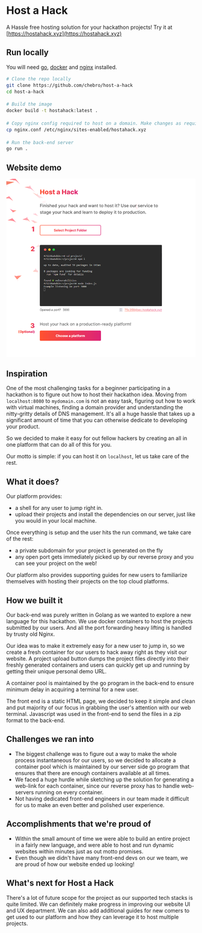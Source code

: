 # Host a Hack

A Hassle free hosting solution for your hackathon projects! Try it at [https://hostahack.xyz](https://hostahack.xyz)

## Run locally

You will need [go](https://go.dev/), [docker](https://www.docker.com/) and [nginx](https://www.nginx.com/) installed.

```bash
# Clone the repo locally
git clone https://github.com/chebro/host-a-hack
cd host-a-hack

# Build the image
docker build -t hostahack:latest .

# Copy nginx config required to host on a domain. Make changes as required.
cp nginx.conf /etc/nginx/sites-enabled/hostahack.xyz

# Run the back-end server
go run .
```

## Website demo

![Website demo](.github/website-demo.png)

## Inspiration

One of the most challenging tasks for a beginner participating in a hackathon is to figure out how to host their hackathon idea. Moving from `localhost:8080` to `mydomain.com` is not an easy task, figuring out how to work with virtual machines, finding a domain provider and understanding the nitty-gritty details of DNS management. It's all a huge hassle that takes up a significant amount of time that you can otherwise dedicate to developing your product.

So we decided to make it easy for out fellow hackers by creating an all in one platform that can do all of this for you.

Our motto is simple: if you can host it on `localhost`, let us take care of the rest.


## What it does?

Our platform provides:
- a shell for any user to jump right in.
- upload their projects and install the dependencies on our server, just like you would in your local machine.

Once everything is setup and the user hits the run command, we take care of the rest: 
- a private subdomain for your project is generated on the fly 
- any open port gets immediately picked up by our reverse proxy and you can see your project on the web!

Our platform also provides supporting guides for new users to familiarize themselves with hosting their projects on the top cloud platforms.

## How we built it

Our back-end was purely written in Golang as we wanted to explore a new language for this hackathon. We use docker containers to host the projects submitted by our users. And all the port forwarding heavy lifting is handled by trusty old Nginx.

Our idea was to make it extremely easy for a new user to jump in, so we create a fresh container for our users to hack away right as they visit our website. A project upload button dumps the project files directly into their freshly generated containers and users can quickly get up and running by getting their unique personal demo URL.

A container pool is maintained by the go program in the back-end to ensure minimum delay in acquiring a terminal for a new user.

The front end is a static HTML page, we decided to keep it simple and clean and put majority of our focus in grabbing the user's attention with our web terminal. Javascript was used in the front-end to send the files in a zip format to the back-end.

## Challenges we ran into

- The biggest challenge was to figure out a way to make the whole process instantaneous for our users, so we decided to allocate a container pool which is maintained by our server side go program that ensures that there are enough containers available at all times.
- We faced a huge hurdle while sketching up the solution for generating a web-link for each container, since our reverse proxy has to handle web-servers running on every container.
- Not having dedicated front-end engineers in our team made it difficult for us to make an even better and polished user experience.

## Accomplishments that we're proud of

- Within the small amount of time we were able to build an entire project in a fairly new language, and were able to host and run dynamic websites within minutes just as out motto promises.
- Even though we didn't have many front-end devs on our we team, we are proud of how our website ended up looking!

## What's next for Host a Hack

There's a lot of future scope for the project as our supported tech stacks is quite limited. We can definitely make progress in improving our website UI and UX department. We can also add additional guides for new comers to get used to our platform and how they can leverage it to host multiple projects.
